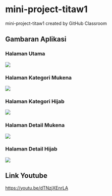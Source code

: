 # mini-project-titaw1
mini-project-titaw1 created by GitHub Classroom

## Gambaran Aplikasi
### Halaman Utama
![](img\utama.png)
### Halaman Kategori Mukena
![](img\mukena.png)
### Halaman Kategori Hijab
![](img\hijab.png)
### Halaman Detail Mukena 
![](img\detailMukena.png)
### Halaman Detail Hijab
![](img\detailHijab.png)

## Link Youtube
https://youtu.be/dTNzjXEnrLA
